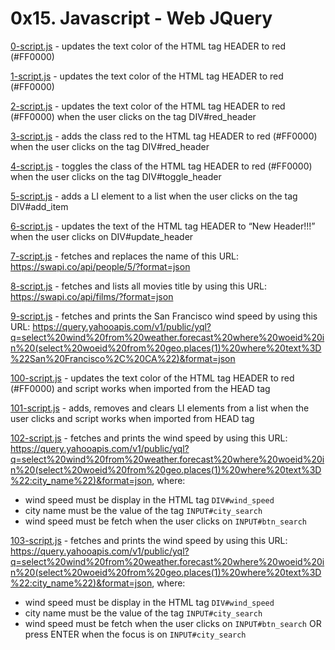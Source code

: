 # 0x15. Javascript - Web JQuery

[0-script.js](0-script.js) - updates the text color of the HTML tag HEADER to red (#FF0000)

[1-script.js](1-script.js) - updates the text color of the HTML tag HEADER to red (#FF0000)

[2-script.js](2-script.js) - updates the text color of the HTML tag HEADER to red (#FF0000) when the user clicks on the tag DIV#red_header

[3-script.js](3-script.js) - adds the class red to the HTML tag HEADER to red (#FF0000) when the user clicks on the tag DIV#red_header

[4-script.js](4-script.js) - toggles the class of the HTML tag HEADER to red (#FF0000) when the user clicks on the tag DIV#toggle_header

[5-script.js](5-script.js) - adds a LI element to a list when the user clicks on the tag DIV#add_item

[6-script.js](6-script.js) - updates the text of the HTML tag HEADER to “New Header!!!” when the user clicks on DIV#update_header

[7-script.js](7-script.js) - fetches and replaces the name of this URL: https://swapi.co/api/people/5/?format=json

[8-script.js](8-script.js) - fetches and lists all movies title by using this URL: https://swapi.co/api/films/?format=json

[9-script.js](9-script.js) - fetches and prints the San Francisco wind speed by using this URL: https://query.yahooapis.com/v1/public/yql?q=select%20wind%20from%20weather.forecast%20where%20woeid%20in%20(select%20woeid%20from%20geo.places(1)%20where%20text%3D%22San%20Francisco%2C%20CA%22)&format=json

[100-script.js](100-script.js) - updates the text color of the HTML tag HEADER to red (#FF0000) and script works when imported from the HEAD tag

[101-script.js](101-script.js) - adds, removes and clears LI elements from a list when the user clicks and script works when imported from HEAD tag

[102-script.js](102-script.js) - fetches and prints the wind speed by using this URL: https://query.yahooapis.com/v1/public/yql?q=select%20wind%20from%20weather.forecast%20where%20woeid%20in%20(select%20woeid%20from%20geo.places(1)%20where%20text%3D%22:city_name%22)&format=json, where:
  * wind speed must be display in the HTML tag `DIV#wind_speed`
  * city name must be the value of the tag `INPUT#city_search`
  * wind speed must be fetch when the user clicks on `INPUT#btn_search`

[103-script.js](103-script.js) - fetches and prints the wind speed by using this URL: https://query.yahooapis.com/v1/public/yql?q=select%20wind%20from%20weather.forecast%20where%20woeid%20in%20(select%20woeid%20from%20geo.places(1)%20where%20text%3D%22:city_name%22)&format=json, where:
  * wind speed must be display in the HTML tag `DIV#wind_speed`
  * city name must be the value of the tag `INPUT#city_search`
  * wind speed must be fetch when the user clicks on `INPUT#btn_search` OR press ENTER when the focus is on `INPUT#city_search`
